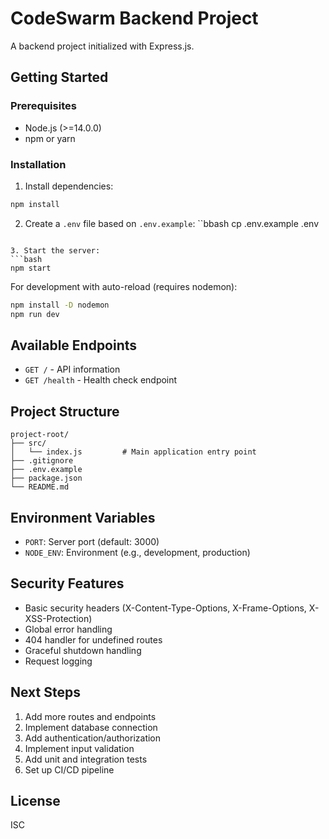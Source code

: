 # CodeSwarm Backend Project

A backend project initialized with Express.js.

## Getting Started

### Prerequisites
- Node.js (>=14.0.0)
- npm or yarn

### Installation

1. Install dependencies:
```bash
npm install
```

2. Create a `.env` file based on `.env.example`:
``bbash
cp .env.example .env
```

3. Start the server:
```bash
npm start
```

For development with auto-reload (requires nodemon):
```bash
npm install -D nodemon
npm run dev
```

## Available Endpoints

- `GET /` - API information
- `GET /health` - Health check endpoint

## Project Structure

```
project-root/
├── src/
│   └── index.js         # Main application entry point
├── .gitignore
├── .env.example
├── package.json
└── README.md
```

## Environment Variables

- `PORT`: Server port (default: 3000)
- `NODE_ENV`: Environment (e.g., development, production)

## Security Features

- Basic security headers (X-Content-Type-Options, X-Frame-Options, X-XSS-Protection)
- Global error handling
- 404 handler for undefined routes
- Graceful shutdown handling
- Request logging

## Next Steps

1. Add more routes and endpoints
2. Implement database connection
3. Add authentication/authorization
4. Implement input validation
5. Add unit and integration tests
6. Set up CI/CD pipeline

## License

ISC